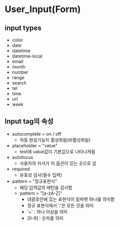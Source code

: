 # User_Input(Form)

## input types
* color  
* date 
* datetime 
* datetime-local  
* email 
* month 
* number
* range
* search
* tel
* time
* url
* week

## Input tag의 속성

* autocomplete = on / off
	* 자동 완성기능이 활성화됨(비활성화됨)
* placeholder = "value"
	* text에 value값이 기본값으로 나타나게됨 
* autofocus
	* 사용자의 커서가 이 옵션이 있는 곳으로 감
* required
	* 유효성 검사(필수 입력)
* pattern = "정규표현식"
	* 해당 입력값의 패턴을 검사함
	* pattern = "[a-zA-Z]"
		* 대괄호안에 있는 표현식이 알파벳 하나를 의미함
		* 정규 표현식에서 '.'은 모든 것을 의미
		* '+' :  하나 이상을 의미
		* 	[0-9] : 숫자를 의미